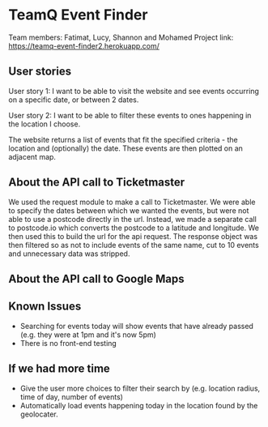 # TeamQ Event Finder
Team members: Fatimat, Lucy, Shannon and Mohamed
Project link: https://teamq-event-finder2.herokuapp.com/

## User stories

User story 1: I want to be able to visit the website and see events occurring on a specific date, or between 2 dates.

User story 2: I want to be able to filter these events to ones happening in the location I choose.

The website returns a list of events that fit the specified criteria - the location and (optionally) the date. These events are then plotted on an adjacent map.

## About the API call to Ticketmaster

We used the request module to make a call to Ticketmaster. We were able to specify the dates between which we wanted the events, but were not able to use a postcode directly in the url. Instead, we made a separate call to postcode.io which converts the postcode to a latitude and longitude. We then used this to build the url for the api request. The response object was then filtered so as not to include events of the same name, cut to 10 events and unnecessary data was stripped.

## About the API call to Google Maps


## Known Issues

- Searching for events today will show events that have already passed (e.g. they were at 1pm and it's now 5pm)
- There is no front-end testing


## If we had more time

- Give the user more choices to filter their search by (e.g. location radius, time of day, number of events)
- Automatically load events happening today in the location found by the geolocater.
